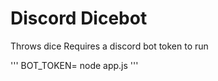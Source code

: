 # Discord Dicebot

Throws dice
Requires a discord bot token to run

'''
BOT_TOKEN=<token> node app.js
'''
